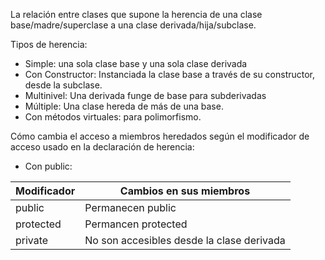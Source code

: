 La relación entre clases que supone la herencia de una clase base/madre/superclase a una clase derivada/hija/subclase.

Tipos de herencia:
- Simple: una sola clase base y una sola clase derivada
- Con Constructor: Instanciada la clase base a través de su constructor, desde la subclase.
- Multinivel: Una derivada funge de base para subderivadas
- Múltiple: Una clase hereda de más de una base.
- Con métodos virtuales: para polimorfismo.

Cómo cambia el acceso a miembros heredados según el modificador de acceso usado en la declaración de herencia:
- Con public:

| Modificador | Cambios en sus miembros |
| ----------- | ----------- |
| public | Permanecen public |
| protected | Permancen protected |
| private | No son accesibles desde la clase derivada |
  
